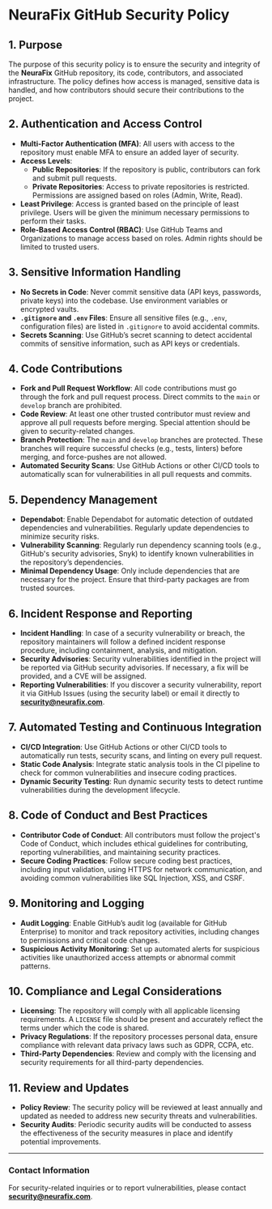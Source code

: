 # NeuraFix GitHub Security Policy

## 1. Purpose
The purpose of this security policy is to ensure the security and integrity of the **NeuraFix** GitHub repository, its code, contributors, and associated infrastructure. The policy defines how access is managed, sensitive data is handled, and how contributors should secure their contributions to the project.

## 2. Authentication and Access Control
- **Multi-Factor Authentication (MFA)**: All users with access to the repository must enable MFA to ensure an added layer of security.
- **Access Levels**:
  - **Public Repositories**: If the repository is public, contributors can fork and submit pull requests.
  - **Private Repositories**: Access to private repositories is restricted. Permissions are assigned based on roles (Admin, Write, Read).
- **Least Privilege**: Access is granted based on the principle of least privilege. Users will be given the minimum necessary permissions to perform their tasks.
- **Role-Based Access Control (RBAC)**: Use GitHub Teams and Organizations to manage access based on roles. Admin rights should be limited to trusted users.
  
## 3. Sensitive Information Handling
- **No Secrets in Code**: Never commit sensitive data (API keys, passwords, private keys) into the codebase. Use environment variables or encrypted vaults.
- **`.gitignore` and `.env` Files**: Ensure all sensitive files (e.g., `.env`, configuration files) are listed in `.gitignore` to avoid accidental commits.
- **Secrets Scanning**: Use GitHub’s secret scanning to detect accidental commits of sensitive information, such as API keys or credentials.

## 4. Code Contributions
- **Fork and Pull Request Workflow**: All code contributions must go through the fork and pull request process. Direct commits to the `main` or `develop` branch are prohibited.
- **Code Review**: At least one other trusted contributor must review and approve all pull requests before merging. Special attention should be given to security-related changes.
- **Branch Protection**: The `main` and `develop` branches are protected. These branches will require successful checks (e.g., tests, linters) before merging, and force-pushes are not allowed.
- **Automated Security Scans**: Use GitHub Actions or other CI/CD tools to automatically scan for vulnerabilities in all pull requests and commits.

## 5. Dependency Management
- **Dependabot**: Enable Dependabot for automatic detection of outdated dependencies and vulnerabilities. Regularly update dependencies to minimize security risks.
- **Vulnerability Scanning**: Regularly run dependency scanning tools (e.g., GitHub's security advisories, Snyk) to identify known vulnerabilities in the repository’s dependencies.
- **Minimal Dependency Usage**: Only include dependencies that are necessary for the project. Ensure that third-party packages are from trusted sources.

## 6. Incident Response and Reporting
- **Incident Handling**: In case of a security vulnerability or breach, the repository maintainers will follow a defined incident response procedure, including containment, analysis, and mitigation.
- **Security Advisories**: Security vulnerabilities identified in the project will be reported via GitHub security advisories. If necessary, a fix will be provided, and a CVE will be assigned.
- **Reporting Vulnerabilities**: If you discover a security vulnerability, report it via GitHub Issues (using the security label) or email it directly to **security@neurafix.com**.

## 7. Automated Testing and Continuous Integration
- **CI/CD Integration**: Use GitHub Actions or other CI/CD tools to automatically run tests, security scans, and linting on every pull request.
- **Static Code Analysis**: Integrate static analysis tools in the CI pipeline to check for common vulnerabilities and insecure coding practices.
- **Dynamic Security Testing**: Run dynamic security tests to detect runtime vulnerabilities during the development lifecycle.

## 8. Code of Conduct and Best Practices
- **Contributor Code of Conduct**: All contributors must follow the project's Code of Conduct, which includes ethical guidelines for contributing, reporting vulnerabilities, and maintaining security practices.
- **Secure Coding Practices**: Follow secure coding best practices, including input validation, using HTTPS for network communication, and avoiding common vulnerabilities like SQL Injection, XSS, and CSRF.

## 9. Monitoring and Logging
- **Audit Logging**: Enable GitHub’s audit log (available for GitHub Enterprise) to monitor and track repository activities, including changes to permissions and critical code changes.
- **Suspicious Activity Monitoring**: Set up automated alerts for suspicious activities like unauthorized access attempts or abnormal commit patterns.

## 10. Compliance and Legal Considerations
- **Licensing**: The repository will comply with all applicable licensing requirements. A `LICENSE` file should be present and accurately reflect the terms under which the code is shared.
- **Privacy Regulations**: If the repository processes personal data, ensure compliance with relevant data privacy laws such as GDPR, CCPA, etc.
- **Third-Party Dependencies**: Review and comply with the licensing and security requirements for all third-party dependencies.

## 11. Review and Updates
- **Policy Review**: The security policy will be reviewed at least annually and updated as needed to address new security threats and vulnerabilities.
- **Security Audits**: Periodic security audits will be conducted to assess the effectiveness of the security measures in place and identify potential improvements.

---

### Contact Information
For security-related inquiries or to report vulnerabilities, please contact **security@neurafix.com**.

